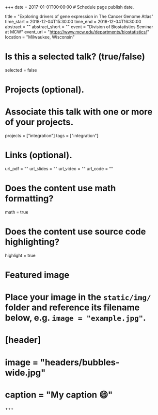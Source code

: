 +++
date = 2017-01-01T00:00:00  # Schedule page publish date.

title = "Exploring drivers of gene expression in The Cancer Genome Atlas"
time_start = 2018-12-04T15:30:00
time_end = 2018-12-04T16:30:00
abstract = ""
abstract_short = ""
event = "Division of Biostatistics Seminar at MCW"
event_url = "https://www.mcw.edu/departments/biostatistics/"
location = "Milwaukee, Wisconsin"

# Is this a selected talk? (true/false)
selected = false

# Projects (optional).
#   Associate this talk with one or more of your projects.
projects = ["integration"]
tags = ["integration"]

# Links (optional).
url_pdf = ""
url_slides = ""
url_video = ""
url_code = ""

# Does the content use math formatting?
math = true

# Does the content use source code highlighting?
highlight = true

# Featured image
# Place your image in the `static/img/` folder and reference its filename below, e.g. `image = "example.jpg"`.
# [header]
# image = "headers/bubbles-wide.jpg"
# caption = "My caption :smile:"

+++

